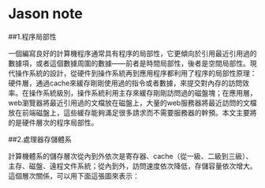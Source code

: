 # Jason note

##1.程序局部性

一個編寫良好的計算機程序通常具有程序的局部性，它更傾向於引用最近引用過的數據項，或者這個數據周圍的數據——前者是時間局部性，後者是空間局部性。現代操作系統的設計，從硬件到操作系統再到應用程序都利用了程序的局部性原理：硬件層，通過cache來緩存剛剛使用過的指令或者數據，來提交對內存的訪問效率。在操作系統級別，操作系統利用主存來緩存剛剛訪問過的磁盤塊；在應用層，web瀏覽器將最近引用過的文檔放在磁盤上，大量的web服務器將最近訪問的文檔放在前端磁盤上，這些緩存能夠滿足很多請求而不需要服務器的幹預。本文主要將的是硬件層次的程序局部性。

##2.處理器存儲體系

計算機體系的儲存層次從內到外依次是寄存器、cache（從一級、二級到三級）、主存、磁盤、遠程文件系統；從內到外，訪問速度依次降低，存儲容量依次增大。這個層次關係，可以用下面這張圖來表示：

